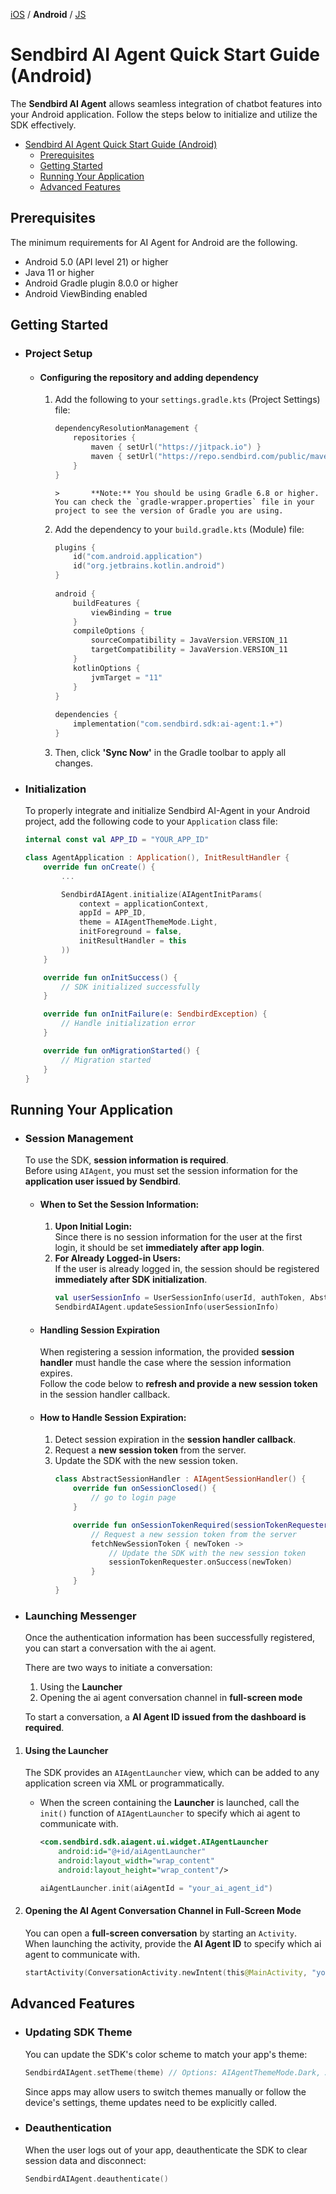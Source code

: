 [iOS](https://github.com/sendbird/sendbird-ai-agent/blob/main/ios/README.md) / **Android** / [JS](https://github.com/sendbird/sendbird-ai-agent/blob/main/js/README.md)

# Sendbird AI Agent Quick Start Guide (Android)

The **Sendbird AI Agent** allows seamless integration of chatbot features into your Android application. Follow the steps below to initialize and utilize the SDK effectively.

- [Sendbird AI Agent Quick Start Guide (Android)](#sendbird-ai-agent-quick-start-guide-android)
  - [Prerequisites](#prerequisites)
  - [Getting Started](#getting-started)
  - [Running Your Application](#running-your-application)
  - [Advanced Features](#advanced-features)

## Prerequisites

The minimum requirements for AI Agent for Android are the following.

- Android 5.0 (API level 21) or higher
- Java 11 or higher
- Android Gradle plugin 8.0.0 or higher
- Android ViewBinding enabled

## Getting Started

- ### Project Setup

  - #### Configuring the repository and adding dependency
    1. Add the following to your `settings.gradle.kts` (Project Settings) file:

       ```kotlin
       dependencyResolutionManagement {
           repositories {
               maven { setUrl("https://jitpack.io") }
               maven { setUrl("https://repo.sendbird.com/public/maven") }
           }
       }
       ```
           >       **Note:** You should be using Gradle 6.8 or higher. You can check the `gradle-wrapper.properties` file in your project to see the version of Gradle you are using.

    2. Add the dependency to your `build.gradle.kts` (Module) file:

       ```kotlin
       plugins {
           id("com.android.application")
           id("org.jetbrains.kotlin.android")
       }
      
       android {
           buildFeatures {
               viewBinding = true
           }
           compileOptions {
               sourceCompatibility = JavaVersion.VERSION_11
               targetCompatibility = JavaVersion.VERSION_11
           }
           kotlinOptions {
               jvmTarget = "11"
           }
       }
      
       dependencies {
           implementation("com.sendbird.sdk:ai-agent:1.+")
       }
       ```

    3. Then, click **'Sync Now'** in the Gradle toolbar to apply all changes.

- ### Initialization
    To properly integrate and initialize Sendbird AI-Agent in your Android project, add the following code to your `Application` class file:
    ```kotlin
    internal const val APP_ID = "YOUR_APP_ID"

    class AgentApplication : Application(), InitResultHandler {
        override fun onCreate() {
            ...

            SendbirdAIAgent.initialize(AIAgentInitParams(
                context = applicationContext,
                appId = APP_ID,
                theme = AIAgentThemeMode.Light,
                initForeground = false,
                initResultHandler = this
            ))
        }

        override fun onInitSuccess() {
            // SDK initialized successfully
        }

        override fun onInitFailure(e: SendbirdException) {
            // Handle initialization error
        }

        override fun onMigrationStarted() {
            // Migration started
        }
    }
    ```

## Running Your Application

- ### Session Management
    To use the SDK, **session information is required**.  
    Before using `AIAgent`, you must set the session information for the **application user issued by Sendbird**.

  - #### When to Set the Session Information:
    1. **Upon Initial Login:**  
    Since there is no session information for the user at the first login, it should be set **immediately after app login**.
    2. **For Already Logged-in Users:**  
    If the user is already logged in, the session should be registered **immediately after SDK initialization**.
        ```kotlin
        val userSessionInfo = UserSessionInfo(userId, authToken, AbstractSessionHandler())
        SendbirdAIAgent.updateSessionInfo(userSessionInfo)
        ```
   - #### Handling Session Expiration
        When registering a session information, the provided **session handler** must handle the case where the session information expires.  
        Follow the code below to **refresh and provide a new session token** in the session handler callback.

   - #### How to Handle Session Expiration:
     1. Detect session expiration in the **session handler callback**.
     2. Request a **new session token** from the server.
     3. Update the SDK with the new session token.
        ```kotlin
        class AbstractSessionHandler : AIAgentSessionHandler() {
            override fun onSessionClosed() {
                // go to login page
            }

            override fun onSessionTokenRequired(sessionTokenRequester: SessionTokenRequester) {
                // Request a new session token from the server
                fetchNewSessionToken { newToken ->
                    // Update the SDK with the new session token
                    sessionTokenRequester.onSuccess(newToken)
                }
            }
        }
        ```

- ### Launching Messenger
    Once the authentication information has been successfully registered, you can start a conversation with the ai agent.  

    There are two ways to initiate a conversation:
    1. Using the **Launcher**
    2. Opening the ai agent conversation channel in **full-screen mode**

    To start a conversation, a **AI Agent ID issued from the dashboard is required**.

1. #### Using the Launcher
    The SDK provides an `AIAgentLauncher` view, which can be added to any application screen via XML or programmatically.
    - When the screen containing the **Launcher** is launched, call the `init()` function of `AIAgentLauncher` to specify which ai agent to communicate with.
        ```xml
        <com.sendbird.sdk.aiagent.ui.widget.AIAgentLauncher
            android:id="@+id/aiAgentLauncher"
            android:layout_width="wrap_content"
            android:layout_height="wrap_content"/>
        ```
        ```kotlin
        aiAgentLauncher.init(aiAgentId = "your_ai_agent_id")
        ```

2. #### Opening the AI Agent Conversation Channel in Full-Screen Mode
    You can open a **full-screen conversation** by starting an `Activity`.  
    When launching the activity, provide the **AI Agent ID** to specify which ai agent to communicate with.
    ```kotlin
    startActivity(ConversationActivity.newIntent(this@MainActivity, "your_ai_agent_id"))
    ```

## Advanced Features

- ### Updating SDK Theme

    You can update the SDK's color scheme to match your app's theme:
    ```kotlin
    SendbirdAIAgent.setTheme(theme) // Options: AIAgentThemeMode.Dark, AIAgentThemeMode.Light
    ```

    Since apps may allow users to switch themes manually or follow the device's settings, theme updates need to be explicitly called.

- ### Deauthentication

    When the user logs out of your app, deauthenticate the SDK to clear session data and disconnect:

    ```kotlin
    SendbirdAIAgent.deauthenticate()
    ```
    
